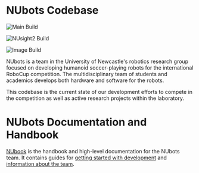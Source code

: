 # NUbots Codebase

![Main Build](https://github.com/NUbots/NUbots/actions/workflows/nubots.yaml/badge.svg?branch=main)

![NUsight2 Build](https://github.com/NUbots/NUbots/actions/workflows/nusight.yaml/badge.svg?branch=main)

![Image Build](https://github.com/NUbots/NUbots/actions/workflows/images.yaml/badge.svg?branch=main)

NUbots is a team in the University of Newcastle's robotics research group focused on developing humanoid soccer-playing robots for the international RoboCup competition.
The multidisciplinary team of students and academics develops both hardware and software for the robots.

This codebase is the current state of our development efforts to compete in the competition as well as active research projects within the laboratory.

# NUbots Documentation and Handbook

[NUbook](https://nubook.nubots.net/) is the handbook and high-level documentation for the NUbots team.
It contains guides for [getting started with development](https://nubook.nubots.net/guides/main/getting-started) and [information about the team](https://nubook.nubots.net/team/introduction).
